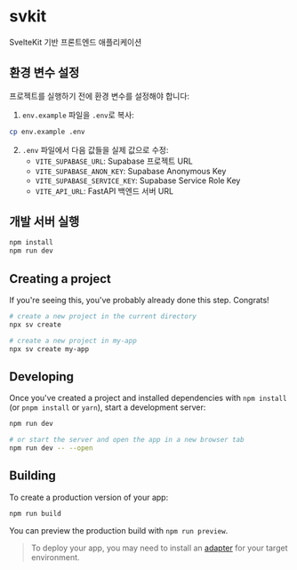 # svkit

SvelteKit 기반 프론트엔드 애플리케이션

## 환경 변수 설정

프로젝트를 실행하기 전에 환경 변수를 설정해야 합니다:

1. `env.example` 파일을 `.env`로 복사:
```bash
cp env.example .env
```

2. `.env` 파일에서 다음 값들을 실제 값으로 수정:
   - `VITE_SUPABASE_URL`: Supabase 프로젝트 URL
   - `VITE_SUPABASE_ANON_KEY`: Supabase Anonymous Key
   - `VITE_SUPABASE_SERVICE_KEY`: Supabase Service Role Key
   - `VITE_API_URL`: FastAPI 백엔드 서버 URL

## 개발 서버 실행

```bash
npm install
npm run dev
```

## Creating a project

If you're seeing this, you've probably already done this step. Congrats!

```bash
# create a new project in the current directory
npx sv create

# create a new project in my-app
npx sv create my-app
```

## Developing

Once you've created a project and installed dependencies with `npm install` (or `pnpm install` or `yarn`), start a development server:

```bash
npm run dev

# or start the server and open the app in a new browser tab
npm run dev -- --open
```

## Building

To create a production version of your app:

```bash
npm run build
```

You can preview the production build with `npm run preview`.

> To deploy your app, you may need to install an [adapter](https://svelte.dev/docs/kit/adapters) for your target environment.
